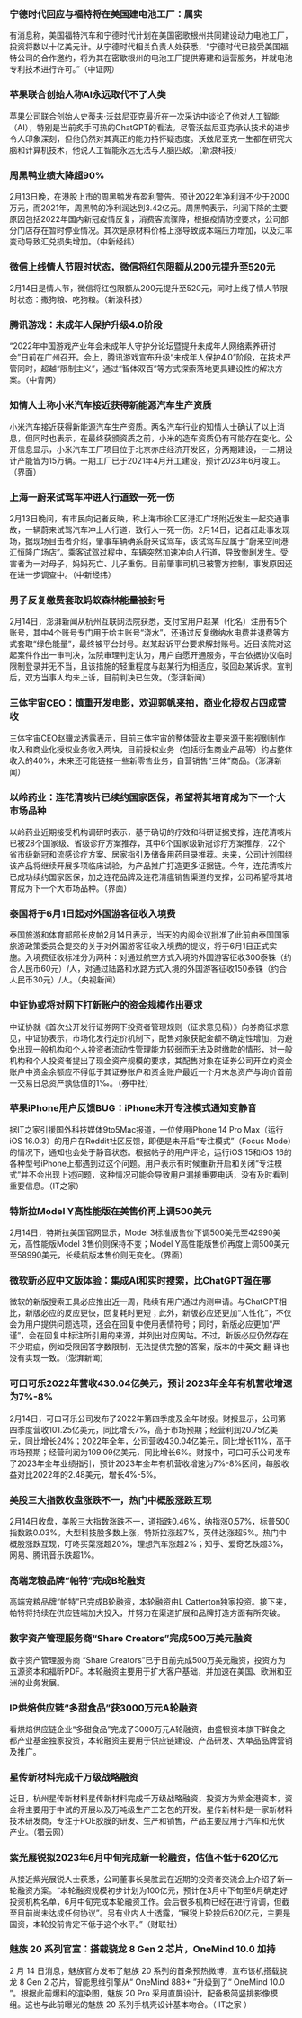 ### 宁德时代回应与福特将在美国建电池工厂：属实
有消息称，美国福特汽车和宁德时代计划在美国密歌根州共同建设动力电池工厂，投资将数以十亿美元计。从宁德时代相关负责人处获悉，“宁德时代已接受美国福特公司的合作邀约，将为其在密歇根州的电池工厂提供筹建和运营服务，并就电池专利技术进行许可。”（中证网）
### 苹果联合创始人称AI永远取代不了人类
苹果公司联合创始人史蒂夫·沃兹尼亚克最近在一次采访中谈论了他对人工智能（AI），特别是当前炙手可热的ChatGPT的看法。尽管沃兹尼亚克承认技术的进步令人印象深刻，但他仍然对其真正的能力持怀疑态度。沃兹尼亚克一生都在研究大脑和计算机技术，他说人工智能永远无法与人脑匹敌。（新浪科技）
### 周黑鸭业绩大降超90%
2月13日晚，在港股上市的周黑鸭发布盈利警告。预计2022年净利润不少于2000万元，而2021年，周黑鸭的净利润达到3.42亿元。周黑鸭表示，利润下降的主要原因包括2022年国内新冠疫情反复，消费客流骤降，根据疫情防控要求，公司部分门店存在暂时停业情况。其次是原材料价格上涨导致成本端压力增加，以及汇率变动导致汇兑损失增加。（中新经纬）
### 微信上线情人节限时状态，微信将红包限额从200元提升至520元
2月14日是情人节，微信将红包限额从200元提升至520元，同时上线了情人节限时状态：撒狗粮、吃狗粮。（新浪科技）
### 腾讯游戏：未成年人保护升级4.0阶段
“2022年中国游戏产业年会未成年人守护分论坛暨提升未成年人网络素养研讨会”日前在广州召开。会上，腾讯游戏宣布升级“未成年人保护4.0”阶段，在技术严管同时，超越“限制主义”，通过“智体双百”等方式探索落地更具建设性的解决方案。（中青网）
### 知情人士称小米汽车接近获得新能源汽车生产资质
小米汽车接近获得新能源汽车生产资质。两名汽车行业的知情人士确认了以上消息，但同时也表示，在最终获颁资质之前，小米的造车资质仍有可能存在变化。公开信息显示，小米汽车工厂项目位于北京亦庄经济开发区，分两期建设，一二期设计产能皆为15万辆。一期工厂已于2021年4月开工建设，预计2023年6月竣工。（界面）
### 上海一蔚来试驾车冲进人行道致一死一伤
2月13日晚间，有市民向记者反映，称上海市徐汇区港汇广场附近发生一起交通事故，一辆蔚来试驾汽车冲上人行道，致行人一死一伤。2月14日，记者赶赴事发现场，据现场目击者介绍，肇事车辆确系蔚来试驾车，该试驾车应属于“蔚来空间港汇恒隆广场店”。乘客试驾过程中，车辆突然加速冲向人行道，导致惨剧发生。受害者为一对母子，妈妈死亡、儿子重伤。目前肇事司机已被警方控制，事发原因还在进一步调查中。（中新经纬）
### 男子反复缴费套取蚂蚁森林能量被封号
2月14日，澎湃新闻从杭州互联网法院获悉，支付宝用户赵某（化名）注册有5个账号，其中4个账号专门用于给主账号“浇水”，还通过反复缴纳水电费并退费等方式套取“绿色能量”，最终被平台封号。赵某起诉平台要求解封账号。近日该院对这起案件作出一审判决，法院审理判定认为，用户自愿开通服务，平台依据协议临时限制登录并无不当，且该措施的轻重程度与赵某行为相适应，驳回赵某诉求。宣判后，双方当事人均未上诉，目前判决已生效。（澎湃新闻）
### 三体宇宙CEO：慎重开发电影，欢迎郭帆来拍，商业化授权占四成营收
三体宇宙CEO赵骥龙透露表示，目前三体宇宙的整体营收主要来源于影视剧制作收入和商业化授权业务收入两块，目前授权业务（包括衍生商业产品等）约占整体收入的40%，未来还可能链接一些新零售业务，自营销售“三体”商品。（澎湃新闻）
### 以岭药业：连花清咳片已续约国家医保，希望将其培育成为下一个大市场品种
以岭药业近期接受机构调研时表示，基于确切的疗效和科研证据支撑，连花清咳片已被28个国家级、省级诊疗方案推荐，其中6个国家级新冠诊疗方案推荐，22个省市级新冠和流感诊疗方案、居家指引及储备用药目录推荐。未来，公司计划围绕该产品将继续开展多项临床试验，为产品推广打造更多证据链。今年，连花清咳片已成功续约国家医保，加之连花品牌及连花清瘟销售渠道的支撑，公司希望将其培育成为下一个大市场品种。（界面）
### 泰国将于6月1日起对外国游客征收入境费
泰国旅游和体育部部长皮帕2月14日表示，当天的内阁会议批准了此前由泰国国家旅游政策委员会提交的关于对外国游客征收入境费的提议，将于6月1日正式实施。入境费征收标准分为两种：对通过航空方式入境的外国游客征收300泰铢（约合人民币60元）/人，对通过陆路和水路方式入境的外国游客征收150泰铢（约合人民币30元）/人。（央视新闻）
### 中证协或将对网下打新账户的资金规模作出要求
中证协就《首次公开发行证券网下投资者管理规则（征求意见稿）》向券商征求意见，中证协表示，市场化发行定价机制下，配售对象获配金额不确定性增加，为避免出现一般机构和个人投资者流动性管理能力较弱而无法及时缴款的情形，对一般机构和个人投资者提出了现金资产规模的要求，其配售对象在证券公司开立的资金账户中资金余额应不得低于其证券账户和资金账户最近一个月末总资产与询价首前一交易日总资产孰低值的1‰。（券中社）
### 苹果iPhone用户反馈BUG：iPhone未开专注模式通知变静音
据IT之家引援国外科技媒体9to5Mac报道，一位使用iPhone 14 Pro Max（运行iOS 16.0.3）的用户在Reddit社区反馈，即便是未开启“专注模式”（Focus Mode）的情况下，通知也会处于静音状态。根据帖子的用户评论，运行iOS 15和iOS 16的各种型号iPhone上都遇到过这个问题。用户表示有时候重新开启和关闭“专注模式”并不会出现上述问题，这种情况可能会导致用户漏接重要电话，没有及时看到重要信息。（IT之家）
### 特斯拉Model Y高性能版在美售价再上调500美元
2月14日，特斯拉美国官网显示，Model 3标准版售价下调500美元至42990美元，高性能版Model 3售价则保持不变；Model Y高性能版售价再度上调500美元至58990美元，长续航版本售价则无变化。（界面）
### 微软新必应中文版体验：集成AI和实时搜索，比ChatGPT强在哪
微软的新版搜索工具必应推出近一周，陆续有用户通过内测申请。与ChatGPT相比，新版必应的反应更快，回复耗时更短；此外，新版必应还更加“人性化”，不仅会为用户提供问题选项，还会在回复中使用表情符号；同时，新版必应更加“严谨”，会在回复中标注所引用的来源，并列出对应网站。不过，新版必应仍然存在不少瑕疵，例如受限回答字数限制，无法提供完整的答案，版本的中英文 翻 译也没有实现一致。（澎湃新闻）
### 可口可乐2022年营收430.04亿美元，预计2023年全年有机营收增速为7%-8%
2月14日，可口可乐公司发布了2022年第四季度及全年财报。财报显示，公司第四季度营收101.25亿美元，同比增长7%，高于市场预期；经营利润20.75亿美元，同比增长24%；2022年全年，公司营收430.04亿美元，同比增长11%，高于市场预期；经营利润为109.09亿美元，同比增长6%。财报中，可口可乐公司发布了2023年全年业绩指引，预计2023年全年有机营收增速为7%-8%区间，每股收益对比2022年的2.48美元，增长4%-5%。
### 美股三大指数收盘涨跌不一，热门中概股涨跌互现
2月14日收盘，美股三大指数涨跌不一，道指跌0.46%，纳指涨0.57%，标普500指数跌0.03%。大型科技股多数上涨，特斯拉涨超7%，英伟达涨超5%。热门中概股涨跌互现，叮咚买菜涨超20%，理想汽车涨超2%；知乎、爱奇艺跌超3%，网易、腾讯音乐跌超1%。
### 高端宠粮品牌“帕特”完成B轮融资
高端宠粮品牌“帕特”已完成B轮融资，本轮融资由L Catterton独家投资。接下来，帕特将持续在供应链端加大投入，并努力在渠道扩展和品牌打造方面有所突破。
### 数字资产管理服务商“Share Creators”完成500万美元融资
数字资产管理服务商 “Share Creators”已于日前完成500万美元融资，投资方为五源资本和福昕PDF。本轮融资主要用于扩大客户基础，并加速在美国、欧洲和亚洲的业务发展。
### IP烘焙供应链“多甜食品”获3000万元A轮融资
看烘焙供应链企业“多甜食品”完成了3000万元A轮融资，由盛银资本旗下鲜食之都产业基金独家投资，本轮融资主要用于供应链建设、产品研发、大单品品牌营销及推广。
### 星传新材料完成千万级战略融资
近日，杭州星传新材料星传新材料完成千万级战略融资，投资方为紫金港资本，资金将主要用于中试的开展以及万吨级生产工艺包的开发。星传新材料是一家新材料技术研发商，专注于POE胶膜的研发、生产和销售，产品主要应用于汽车和光伏产业。（猎云网）
### 紫光展锐拟2023年6月中旬完成新一轮融资，估值不低于620亿元
从接近紫光展锐人士获悉，公司董事长吴胜武在近期的投资者交流会上介绍了新一轮融资方案。“本轮融资规模初步计划为100亿元，预计在3月中下旬至6月确定好投资机构名单，6月中旬完成本轮融资工作。会后很多机构已经在进行背调，但截至目前尚未达成任何协议”。另有业内人士透露，“展锐上轮投后620亿元，主要是国资，本轮投前肯定不低于这个水平。”（财联社）
### 魅族 20 系列官宣：搭载骁龙 8 Gen 2 芯片，OneMind 10.0 加持
2 月 14 日消息，魅族官方发布了魅族 20 系列的首条预热微博，宣布该机搭载骁龙 8 Gen 2 芯片，智能思维引擎从“ OneMind 888+ ”升级到了“ OneMind 10.0 ”。根据此前爆料的渲染图，魅族 20 Pro 采用直屏设计，配备极简竖排影像模组。这也与此前曝光的魅族 20 系列手机壳设计基本吻合。（ IT之家 ）
